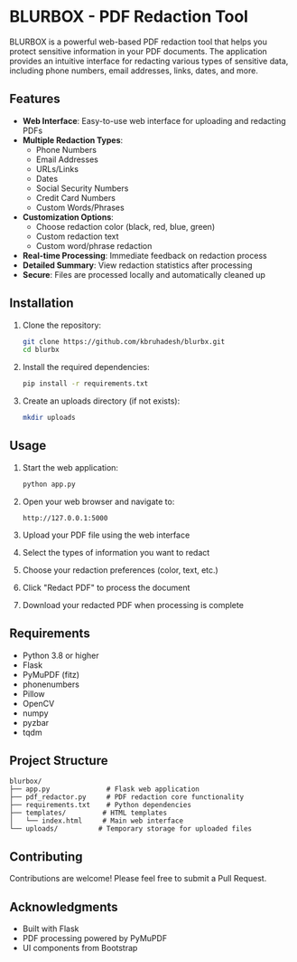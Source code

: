 # BLURBOX - PDF Redaction Tool

BLURBOX is a powerful web-based PDF redaction tool that helps you protect sensitive information in your PDF documents. The application provides an intuitive interface for redacting various types of sensitive data, including phone numbers, email addresses, links, dates, and more.

## Features

- **Web Interface**: Easy-to-use web interface for uploading and redacting PDFs
- **Multiple Redaction Types**:
  - Phone Numbers
  - Email Addresses
  - URLs/Links
  - Dates
  - Social Security Numbers
  - Credit Card Numbers
  - Custom Words/Phrases
- **Customization Options**:
  - Choose redaction color (black, red, blue, green)
  - Custom redaction text
  - Custom word/phrase redaction
- **Real-time Processing**: Immediate feedback on redaction process
- **Detailed Summary**: View redaction statistics after processing
- **Secure**: Files are processed locally and automatically cleaned up

## Installation

1. Clone the repository:
   ```bash
   git clone https://github.com/kbruhadesh/blurbx.git
   cd blurbx
   ```

2. Install the required dependencies:
   ```bash
   pip install -r requirements.txt
   ```

3. Create an uploads directory (if not exists):
   ```bash
   mkdir uploads
   ```

## Usage

1. Start the web application:
   ```bash
   python app.py
   ```

2. Open your web browser and navigate to:
   ```
   http://127.0.0.1:5000
   ```

3. Upload your PDF file using the web interface

4. Select the types of information you want to redact

5. Choose your redaction preferences (color, text, etc.)

6. Click "Redact PDF" to process the document

7. Download your redacted PDF when processing is complete

## Requirements

- Python 3.8 or higher
- Flask
- PyMuPDF (fitz)
- phonenumbers
- Pillow
- OpenCV
- numpy
- pyzbar
- tqdm

## Project Structure

```
blurbox/
├── app.py              # Flask web application
├── pdf_redactor.py     # PDF redaction core functionality
├── requirements.txt    # Python dependencies
├── templates/         # HTML templates
│   └── index.html     # Main web interface
└── uploads/          # Temporary storage for uploaded files
```

## Contributing

Contributions are welcome! Please feel free to submit a Pull Request.

## Acknowledgments

- Built with Flask
- PDF processing powered by PyMuPDF
- UI components from Bootstrap
